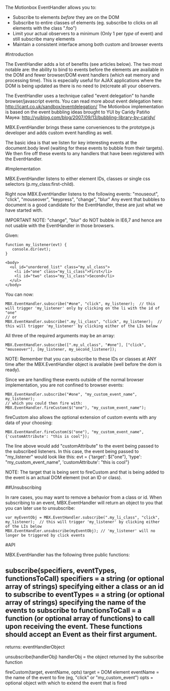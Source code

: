 The Motionbox EventHandler allows you to:

* Subscribe to elements *before* they are on the DOM
* Subscribe to entire classes of elements (eg. subscribe to clicks on all elements with the class ".foo")
* Limit your actual observers to a minimum (Only 1 per *type* of event) and still subscribe many elements
* Maintain a consistent interface among both custom and browser events

#Introduction

The EventHandler adds a lot of benefits (see articles below).  The two most notable are: the ability to bind to events before the elements are available in the DOM and fewer browser/DOM event handlers (which eat memory and processing time). This is especially useful for AJAX applications where the DOM is being updated as there is no need to (re)create all your observers.

The EventHandler uses a technique called "event delegation" to handle browser/javascript events.  You can read more about event delegation here:  http://icant.co.uk/sandbox/eventdelegation/
The Motionbox implementation is based on the event bubbling ideas brought to YUI by Caridy Patiño Mayea:  http://yuiblog.com/blog/2007/09/13/bubbling-library-by-caridy/

MBX.EventHandler brings these same conveniences to the prototype.js developer and adds custom event handling as well.

The basic idea is that we listen for key interesting events at the document.body level (waiting for these events to bubble from their targets).  We then fire off these events to any handlers that have been registered with the EventHandler.


#Implementation

MBX.EventHandler listens to either element IDs, classes or single css selectors (p.my_class:first-child).

Right now MBX.EventHandler listens to the following events:  "mouseout", "click", "mouseover", "keypress", "change", "blur"
Any event that bubbles to document is a good candidate for the EventHandler, these are just what we have started with.

IMPORTANT NOTE:  "change", "blur" do NOT bubble in IE6,7 and hence are not usable with the EventHandler in those browsers. 

Given:

    function my_listener(evt) {
       console.dir(evt);
    }
    
    <body>
      <ul id="unordered_list" class="my_ul_class">
        <li id="one" class="my_li_class">First</li>
        <li id="two" class="my_li_class">Second</li>
      </ul>
    </body>

You can now:

    MBX.EventHandler.subscribe("#one", "click", my_listener);  // this will trigger 'my_listener' only by clicking on the li with the id of "one"
    // or
    MBX.EventHandler.subscribe(".my_li_class", "click", my_listener);  // this will trigger 'my_listener' by clicking either of the LIs below

All three of the required arguments may be an array:
    
    MBX.EventHandler.subscribe([".my_ul_class", "#one"], ["click", "mouseover"], [my_listener, my_second_listener]);

NOTE: Remember that you can subscribe to these IDs or classes at ANY time after the MBX.EventHandler object is available (well before the dom is ready).

Since we are handling these events outside of the normal browser implementation, you are not confined to browser events:
    
    MBX.EventHandler.subscribe("#one", "my_custom_event_name", my_listener);
    // which you could then fire with:
    MBX.EventHandler.fireCustom($("one"), "my_custom_event_name");

fireCustom also allows the optional extension of custom events with any data of your choosing:
    
    MBX.EventHandler.fireCustom($("one"), "my_custom_event_name", {'customAttribute': "this is cool"});

The line above would add "customAttribute" to the event being passed to the subscribed listeners.  In this case, the event being passed to "my_listener" would look like this:
evt = {'target': $("one"), 'type': "my_custom_event_name", 'customAttribute': "this is cool"}

NOTE:  The target that is being sent to fireCustom and that is being added to the event is an actual DOM element (not an ID or class).

##Unsubscribing

In rare cases, you may want to remove a behavior from a class or id.  When subscribing to an event, MBX.EventHandler will return an object to you that you can later use to unsubscribe:

    var myEventObj = MBX.EventHandler.subscribe(".my_li_class", "click", my_listener);  // this will trigger 'my_listener' by clicking either of the LIs below
    MBX.EventHandler.unsubscribe(myEventObj); // 'my_listener' will no longer be triggered by click events

#API

MBX.EventHandler has the following three public functions:

subscribe(specifiers, eventTypes, functionsToCall)
  specifiers = a string (or optional array of strings) specifying either a class or an id to subscribe to
  eventTypes = a string (or optional array of strings) specifying the name of the events to subscribe to
  functionsToCall = a function (or optional array of functions) to call upon receiving the event.  These functions should accept an Event as their first argument.
  --
  returns: eventHandlerObject

unsubscribe(handlerObj)
  handlerObj = the object returned by the subscribe function

fireCustom(target, eventName, opts)
  target = DOM element
  eventName = the name of the event to fire (eg, "click" or "my_custom_event")
  opts = optional object with which to extend the event that is fired
